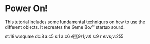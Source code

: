 # Power On!

This tutorial includes some fundamental techniques on how to use the different objects. It recreates the Game Boy™ startup sound.

st:18
w:square
dc:8
a:c5
s:1
a:c6
e:vs:9/1;v:0
s:9
r
e:vs;v:255
